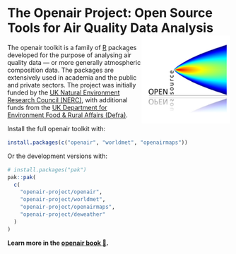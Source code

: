 # The Openair Project: Open Source Tools for Air Quality Data Analysis <img src="openair.png" align="right" height="200" alt="openair logo" />

The openair toolkit is a family of [R](https://www.r-project.org/) packages developed for the purpose of analysing air quality data — or more generally atmospheric composition data. The packages are extensively used in academia and the public and private sectors. The project was initially funded by the [UK Natural Environment Research Council (NERC)](https://www.ukri.org/councils/nerc/), with additional funds from the [UK Department for Environment Food & Rural Affairs (Defra)](https://www.gov.uk/government/organisations/department-for-environment-food-rural-affairs).

Install the full openair toolkit with:

```r
install.packages(c("openair", "worldmet", "openairmaps"))
```

Or the development versions with:

```r
# install.packages("pak")
pak::pak(
  c(
    "openair-project/openair",
    "openair-project/worldmet",
    "openair-project/openairmaps",
    "openair-project/deweather"
  )
)
```

**Learn more in the [openair book 📖](https://openair-project.github.io/book/).**
